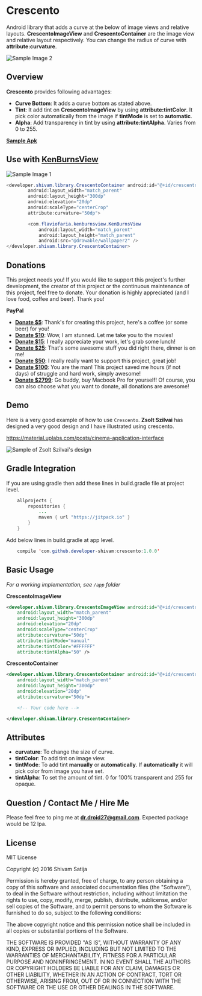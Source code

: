 Crescento
=========

Android library that adds a curve at the below of image views and relative layouts. **CrescentoImageView** and **CrescentoContainer** are the image view and relative layout respectively. You can change the radius of curve with **attribute:curvature**.	

![Sample Image 2][SampleOneNexus]

Overview
--------

**Crescento** provides following advantages:

* **Curve Bottom**: It adds a curve bottom as stated above. 
* **Tint**: It add tint on **CrescentoImageView** by using **attribute:tintColor**. It pick color automatically from the image if **tintMode** is set to **automatic**.
* **Alpha**: Add transparency in tint by using **attribute:tintAlpha**. Varies from 0 to 255.

**[Sample Apk]** 

Use with **[KenBurnsView]**
---------------------------------------

![Sample Image 1][GifSample]

```java
<developer.shivam.library.CrescentoContainer android:id="@+id/crescentoContainer"
        android:layout_width="match_parent"
        android:layout_height="300dp"
        android:elevation="20dp"
        android:scaleType="centerCrop"
        attribute:curvature="50dp">

        <com.flaviofaria.kenburnsview.KenBurnsView
            android:layout_width="match_parent"
            android:layout_height="match_parent"
            android:src="@drawable/wallpaper2" />
</developer.shivam.library.CrescentoContainer>
```

Donations
---------

This project needs you! If you would like to support this project's further development, the creator of this project or the continuous maintenance of this project, feel free to donate. Your donation is highly appreciated (and I love food, coffee and beer). Thank you!

**PayPal**

* **[Donate $5]**: Thank's for creating this project, here's a coffee (or some beer) for you!
* **[Donate $10]**: Wow, I am stunned. Let me take you to the movies!
* **[Donate $15]**: I really appreciate your work, let's grab some lunch!
* **[Donate $25]**: That's some awesome stuff you did right there, dinner is on me!
* **[Donate $50]**: I really really want to support this project, great job!
* **[Donate $100]**: You are the man! This project saved me hours (if not days) of struggle and hard work, simply awesome!
* **[Donate $2799]**: Go buddy, buy Macbook Pro for yourself!
Of course, you can also choose what you want to donate, all donations are awesome!

Demo
----

Here is a very good example of how to use `Crescento`. **Zsolt Szilvai** has designed a very good design and I have illustrated using crescento.

https://material.uplabs.com/posts/cinema-application-interface

![Sample of Zsolt Szilvai's design][SampleTwo]

Gradle Integration
------------------

If you are using gradle then add these lines in build.gradle file at project level.
```java
	allprojects {
        repositories {
            ...
            maven { url "https://jitpack.io" }
        }
    }
```

Add below lines in build.gradle at app level.
```java
	compile 'com.github.developer-shivam:crescento:1.0.0'
```

Basic Usage
-----------

*For a working implementation, see `/app` folder*

**CrescentoImageView**

```xml
<developer.shivam.library.CrescentoImageView android:id="@+id/crescentoImageView"
    android:layout_width="match_parent"
    android:layout_height="300dp"
    android:elevation="20dp"
    android:scaleType="centerCrop"
    attribute:curvature="50dp"
    attribute:tintMode="manual"
    attribute:tintColor="#FFFFFF"
    attribute:tintAlpha="50" />
```

**CrescentoContainer**

```xml
<developer.shivam.library.CrescentoContainer android:id="@+id/crescentoContainer"
    android:layout_width="match_parent"
    android:layout_height="300dp"
    android:elevation="20dp"
    attribute:curvature="50dp">

    <!-- Your code here -->

</developer.shivam.library.CrescentoContainer>
```

Attributes
----------

* **curvature**: To change the size of curve.
* **tintColor**: To add tint on image view.
* **tintMode**: To add tint **manually** or **automatically**. If **automatically** it will pick color from image you have set.
* **tintAlpha**: To set the amount of tint. 0 for 100% transparent and 255 for opaque.

Question / Contact Me / Hire Me
---------------------
Please feel free to ping me at **dr.droid27@gmail.com**. Expected package would be 12 lpa.

License
-------

MIT License

Copyright (c) 2016 Shivam Satija

Permission is hereby granted, free of charge, to any person obtaining a copy
of this software and associated documentation files (the "Software"), to deal
in the Software without restriction, including without limitation the rights
to use, copy, modify, merge, publish, distribute, sublicense, and/or sell
copies of the Software, and to permit persons to whom the Software is
furnished to do so, subject to the following conditions:

The above copyright notice and this permission notice shall be included in all
copies or substantial portions of the Software.

THE SOFTWARE IS PROVIDED "AS IS", WITHOUT WARRANTY OF ANY KIND, EXPRESS OR
IMPLIED, INCLUDING BUT NOT LIMITED TO THE WARRANTIES OF MERCHANTABILITY,
FITNESS FOR A PARTICULAR PURPOSE AND NONINFRINGEMENT. IN NO EVENT SHALL THE
AUTHORS OR COPYRIGHT HOLDERS BE LIABLE FOR ANY CLAIM, DAMAGES OR OTHER
LIABILITY, WHETHER IN AN ACTION OF CONTRACT, TORT OR OTHERWISE, ARISING FROM,
OUT OF OR IN CONNECTION WITH THE SOFTWARE OR THE USE OR OTHER DEALINGS IN THE
SOFTWARE.

[SampleOne]:		 	/art/sample1_resize.png
[SampleTwo]:			/art/sample2.png
[SampleOneNexus]: 	 	/art/sample1_nexus4_angle1.png
[GifSample]:         	/art/sample2.gif
[GifSample2]:		 	/art/sample3.gif
[Donate $5]: 		https://www.paypal.me/developerShivam/5
[Donate $10]:  		https://www.paypal.me/developerShivam/10
[Donate $15]:  		https://www.paypal.me/developerShivam/15
[Donate $25]:  		https://www.paypal.me/developerShivam/25
[Donate $50]: 		https://www.paypal.me/developerShivam/50
[Donate $100]: 		https://www.paypal.me/developerShivam/100
[Donate $2799]: 	https://www.paypal.me/developerShivam/2799
[Sample Apk]:		https://github.com/developer-shivam/crescento/blob/master/demo.apk
[KenBurnsView]:		https://github.com/flavioarfaria/KenBurnsView
